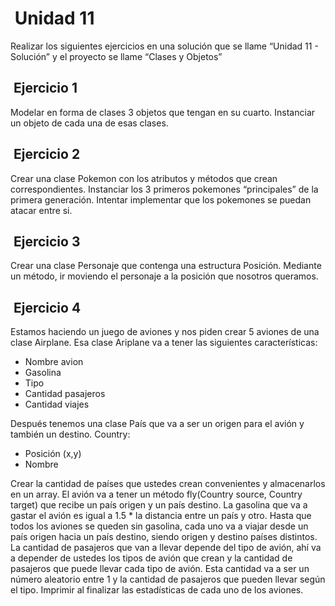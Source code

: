 #  Unidad 11

Realizar los siguientes ejercicios en una solución que se llame “Unidad 11 -
Solución” y el proyecto se llame “Clases y Objetos”

##  Ejercicio 1

Modelar en forma de clases 3 objetos que tengan en su cuarto.
Instanciar un objeto de cada una de esas clases.

##  Ejercicio 2

Crear una clase Pokemon con los atributos y métodos que crean correspondientes.
Instanciar los 3 primeros pokemones “principales” de la primera generación.
Intentar implementar que los pokemones se puedan atacar entre si.

##  Ejercicio 3

Crear una clase Personaje que contenga una estructura Posición. Mediante un método, ir
moviendo el personaje a la posición que nosotros queramos.

##  Ejercicio 4

Estamos haciendo un juego de aviones y nos piden crear 5 aviones de una clase Airplane.
Esa clase Ariplane va a tener las siguientes características:

- Nombre avion
- Gasolina
- Tipo
- Cantidad pasajeros
- Cantidad viajes

Después tenemos una clase País que va a ser un origen para el avión y también un destino.
Country:

- Posición (x,y)
- Nombre

Crear la cantidad de países que ustedes crean convenientes y almacenarlos en un array.
El avión va a tener un método fly(Country source, Country target) que recibe un país origen
y un país destino. La gasolina que va a gastar el avión es igual a 1.5 * la distancia entre un
país y otro.
Hasta que todos los aviones se queden sin gasolina, cada uno va a viajar desde un país
origen hacia un país destino, siendo origen y destino países distintos.
La cantidad de pasajeros que van a llevar depende del tipo de avión, ahí va a depender de
ustedes los tipos de avión que crean y la cantidad de pasajeros que puede llevar cada tipo
de avión. Esta cantidad va a ser un número aleatorio entre 1 y la cantidad de pasajeros que
pueden llevar según el tipo.
Imprimir al finalizar las estadísticas de cada uno de los aviones.
